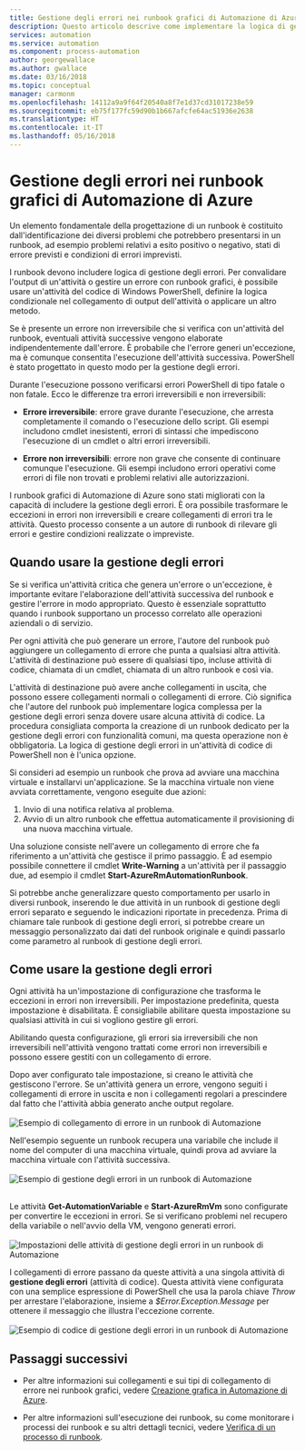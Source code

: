 ```yaml
---
title: Gestione degli errori nei runbook grafici di Automazione di Azure
description: Questo articolo descrive come implementare la logica di gestione degli errori nei runbook grafici di Automazione di Azure.
services: automation
ms.service: automation
ms.component: process-automation
author: georgewallace
ms.author: gwallace
ms.date: 03/16/2018
ms.topic: conceptual
manager: carmonm
ms.openlocfilehash: 14112a9a9f64f20540a8f7e1d37cd31017238e59
ms.sourcegitcommit: eb75f177fc59d90b1b667afcfe64ac51936e2638
ms.translationtype: HT
ms.contentlocale: it-IT
ms.lasthandoff: 05/16/2018
---
```

# <a name="error-handling-in-azure-automation-graphical-runbooks"></a>Gestione degli errori nei runbook grafici di Automazione di Azure

Un elemento fondamentale della progettazione di un runbook è costituito dall'identificazione dei diversi problemi che potrebbero presentarsi in un runbook, ad esempio problemi relativi a esito positivo o negativo, stati di errore previsti e condizioni di errori imprevisti.

I runbook devono includere logica di gestione degli errori. Per convalidare l'output di un'attività o gestire un errore con runbook grafici, è possibile usare un'attività del codice di Windows PowerShell, definire la logica condizionale nel collegamento di output dell'attività o applicare un altro metodo.          

Se è presente un errore non irreversibile che si verifica con un'attività del runbook, eventuali attività successive vengono elaborate indipendentemente dall'errore. È probabile che l'errore generi un'eccezione, ma è comunque consentita l'esecuzione dell'attività successiva. PowerShell è stato progettato in questo modo per la gestione degli errori.    

Durante l'esecuzione possono verificarsi errori PowerShell di tipo fatale o non fatale. Ecco le differenze tra errori irreversibili e non irreversibili:

* **Errore irreversibile**: errore grave durante l'esecuzione, che arresta completamente il comando o l'esecuzione dello script. Gli esempi includono cmdlet inesistenti, errori di sintassi che impediscono l'esecuzione di un cmdlet o altri errori irreversibili.

* **Errore non irreversibili**: errore non grave che consente di continuare comunque l'esecuzione. Gli esempi includono errori operativi come errori di file non trovati e problemi relativi alle autorizzazioni.

I runbook grafici di Automazione di Azure sono stati migliorati con la capacità di includere la gestione degli errori. È ora possibile trasformare le eccezioni in errori non irreversibili e creare collegamenti di errori tra le attività. Questo processo consente a un autore di runbook di rilevare gli errori e gestire condizioni realizzate o impreviste.  

## <a name="when-to-use-error-handling"></a>Quando usare la gestione degli errori

Se si verifica un'attività critica che genera un'errore o un'eccezione, è importante evitare l'elaborazione dell'attività successiva del runbook e gestire l'errore in modo appropriato. Questo è essenziale soprattutto quando i runbook supportano un processo correlato alle operazioni aziendali o di servizio.

Per ogni attività che può generare un errore, l'autore del runbook può aggiungere un collegamento di errore che punta a qualsiasi altra attività. L'attività di destinazione può essere di qualsiasi tipo, incluse attività di codice, chiamata di un cmdlet, chiamata di un altro runbook e così via.

L'attività di destinazione può avere anche collegamenti in uscita, che possono essere collegamenti normali o collegamenti di errore. Ciò significa che l'autore del runbook può implementare logica complessa per la gestione degli errori senza dovere usare alcuna attività di codice. La procedura consigliata comporta la creazione di un runbook dedicato per la gestione degli errori con funzionalità comuni, ma questa operazione non è obbligatoria. La logica di gestione degli errori in un'attività di codice di PowerShell non è l'unica opzione.  

Si consideri ad esempio un runbook che prova ad avviare una macchina virtuale e installarvi un'applicazione. Se la macchina virtuale non viene avviata correttamente, vengono eseguite due azioni:

1. Invio di una notifica relativa al problema.
2. Avvio di un altro runbook che effettua automaticamente il provisioning di una nuova macchina virtuale.

Una soluzione consiste nell'avere un collegamento di errore che fa riferimento a un'attività che gestisce il primo passaggio. È ad esempio possibile connettere il cmdlet **Write-Warning** a un'attività per il passaggio due, ad esempio il cmdlet **Start-AzureRmAutomationRunbook**.

Si potrebbe anche generalizzare questo comportamento per usarlo in diversi runbook, inserendo le due attività in un runbook di gestione degli errori separato e seguendo le indicazioni riportate in precedenza. Prima di chiamare tale runbook di gestione degli errori, si potrebbe creare un messaggio personalizzato dai dati del runbook originale e quindi passarlo come parametro al runbook di gestione degli errori.

## <a name="how-to-use-error-handling"></a>Come usare la gestione degli errori

Ogni attività ha un'impostazione di configurazione che trasforma le eccezioni in errori non irreversibili. Per impostazione predefinita, questa impostazione è disabilitata. È consigliabile abilitare questa impostazione su qualsiasi attività in cui si vogliono gestire gli errori.  

Abilitando questa configurazione, gli errori sia irreversibili che non irreversibili nell'attività vengono trattati come errori non irreversibili e possono essere gestiti con un collegamento di errore.  

Dopo aver configurato tale impostazione, si creano le attività che gestiscono l'errore. Se un'attività genera un errore, vengono seguiti i collegamenti di errore in uscita e non i collegamenti regolari a prescindere dal fatto che l'attività abbia generato anche output regolare.<br><br> ![Esempio di collegamento di errore in un runbook di Automazione](media/automation-runbook-graphical-error-handling/error-link-example.png)

Nell'esempio seguente un runbook recupera una variabile che include il nome del computer di una macchina virtuale, quindi prova ad avviare la macchina virtuale con l'attività successiva.<br><br> ![Esempio di gestione degli errori in un runbook di Automazione](media/automation-runbook-graphical-error-handling/runbook-example-error-handling.png)<br><br>      

Le attività **Get-AutomationVariable** e **Start-AzureRmVm** sono configurate per convertire le eccezioni in errori. Se si verificano problemi nel recupero della variabile o nell'avvio della VM, vengono generati errori.<br><br> ![Impostazioni delle attività di gestione degli errori in un runbook di Automazione](media/automation-runbook-graphical-error-handling/activity-blade-convertexception-option.png)

I collegamenti di errore passano da queste attività a una singola attività di **gestione degli errori** (attività di codice). Questa attività viene configurata con una semplice espressione di PowerShell che usa la parola chiave *Throw* per arrestare l'elaborazione, insieme a *$Error.Exception.Message* per ottenere il messaggio che illustra l'eccezione corrente.<br><br> ![Esempio di codice di gestione degli errori in un runbook di Automazione](media/automation-runbook-graphical-error-handling/runbook-example-error-handling-code.png)


## <a name="next-steps"></a>Passaggi successivi

* Per altre informazioni sui collegamenti e sui tipi di collegamento di errore nei runbook grafici, vedere [Creazione grafica in Automazione di Azure](automation-graphical-authoring-intro.md#links-and-workflow).

* Per altre informazioni sull'esecuzione dei runbook, su come monitorare i processi dei runbook e su altri dettagli tecnici, vedere [Verifica di un processo di runbook](automation-runbook-execution.md).
